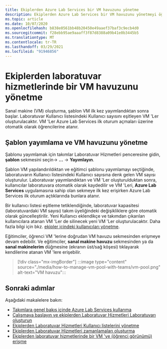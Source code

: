 ```yaml
---
title: Ekiplerden Azure Lab Services bir VM havuzunu yönetme
description: Ekiplerden Azure Lab Services bir VM havuzunu yönetmeyi öğrenin.
ms.topic: article
ms.date: 10/07/2020
ms.openlocfilehash: b838e0561bb48b20450e49aaef37baf3c9ecb4d0
ms.sourcegitcommit: f28ebb95ae9aaaff3f87d8388a09b41e0b3445b5
ms.translationtype: MT
ms.contentlocale: tr-TR
ms.lasthandoff: 03/29/2021
ms.locfileid: "91946856"
---
```

# <a name="manage-a-vm-pool-in-lab-services-from-teams"></a>Ekiplerden laboratuvar hizmetlerinde bir VM havuzunu yönetme

Sanal makine (VM) oluşturma, şablon VM ilk kez yayımlandıktan sonra başlar. Laboratuvar Kullanıcı listesindeki Kullanıcı sayısını eşitleyen VM 'Ler oluşturulacaktır. VM 'Ler Azure Lab Services ilk oturum açmaları üzerine otomatik olarak öğrencilerine atanır. 

## <a name="publish-a-template-and-manage-a-vm-pool"></a>Şablon yayımlama ve VM havuzunu yönetme

Şablonu yayımlamak için takımlar Laboratuvar Hizmetleri penceresine gidin, **şablon** sekmesini seçin-> **...**  ->  **Yayımlayın**.

Şablon VM yapılandırıldıktan ve eğitimci şablonu yayımlamayı seçtiğinde, laboratuvarın Kullanıcı listesindeki Kullanıcı sayısına denk gelen VM sayısı oluşturulur. Laboratuvar yayımlandıktan ve VM 'Ler oluşturulduktan sonra, kullanıcılar laboratuvara otomatik olarak kaydedilir ve VM 'Leri, **Azure Lab Services** uygulamasına sahip olan sekmeye ilk kez erişirken Azure Lab Services ilk oturum açtıklarında bunlara atanır. 

Bir kullanıcı listesi eşitleme tetiklendiğinde, laboratuvar kapasitesi (laboratuvardaki VM sayısı) takım üyeliğindeki değişikliklere göre otomatik olarak güncelleştirilir. Yeni Kullanıcı eklendikçe ve takımdan çıkarılan kullanıcılara atanan VM 'Ler de silinecek yeni VM 'Ler oluşturulacaktır. Daha fazla bilgi için bkz. [ekipler içindeki kullanıcıları yönetme](how-to-manage-user-lists-within-teams.md). 

Eğitimciler, öğrenci VM 'lerine doğrudan VM havuzu sekmesinden erişmeye devam edebilir. Ve eğitimciler, **sanal makine havuzu** sekmesinden ya da **sanal makinelerim** düğmesine (ekranın üst/sağ köşesi) tıklayarak kendilerine atanan VM 'lere erişebilir. 

> [!div class="mx-imgBorder"]
> :::image type="content" source="./media/how-to-manage-vm-pool-with-teams/vm-pool.png" alt-text="VM havuzu":::

## <a name="next-steps"></a>Sonraki adımlar

Aşağıdaki makalelere bakın:

- [Takımlara genel bakış içinde Azure Lab Services kullanma](lab-services-within-teams-overview.md)
- [Çalışmaya başlayın ve ekiplerden Laboratuvar Hizmetleri Laboratuvarı oluşturun](how-to-get-started-create-lab-within-teams.md)
- [Ekiplerden Laboratuvar Hizmetleri Kullanıcı listelerini yönetme](how-to-manage-user-lists-within-teams.md)
- [Ekiplerden Laboratuvar Hizmetleri zamanlamaları oluşturma](how-to-create-schedules-within-teams.md)
- [Ekiplerden laboratuvar hizmetlerinde bir VM 'ye (öğrenci görünümü) erişme](how-to-access-vm-for-students-within-teams.md)


